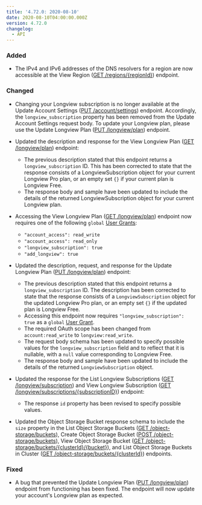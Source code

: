 ```yaml
---
title: '4.72.0: 2020-08-10'
date: 2020-08-10T04:00:00.000Z
version: 4.72.0
changelog:
  - API
---
```


### Added

- The IPv4 and IPv6 addresses of the DNS resolvers for a region are now accessible at the View Region ([GET /regions/{regionId}](https://www.linode.com/docs/api/regions/)) endpoint.

### Changed

- Changing your Longview subscription is no longer available at the Update Account Settings ([PUT /account/settings](https://www.linode.com/docs/api/account/)) endpoint. Accordingly, the `longview_subscription` property has been removed from the Update Account Settings request body. To update your Longview plan, please use the Update Longview Plan ([PUT /longview/plan](https://www.linode.com/docs/api/longview/)) endpoint.

- Updated the description and response for the View Longview Plan ([GET /longview/plan](https://www.linode.com/docs/api/longview/)) endpoint:
  - The previous description stated that this endpoint returns a `longview_subscription` ID. This has been corrected to state that the response consists of a LongviewSubscription object for your current Longview Pro plan, or an empty set `{}` if your current plan is Longview Free.
  - The response body and sample have been updated to include the details of the returned LongviewSubscription object for your current Longview plan.

- Accessing the View Longview Plan ([GET /longview/plan](https://www.linode.com/docs/api/longview/)) endpoint now requires one of the following `global` [User Grants](https://www.linode.com/docs/api/account/):
  - `"account_access": read_write`
  - `"account_access": read_only`
  - `"longview_subscription": true`
  - `"add_longview": true`

- Updated the description, request, and response for the Update Longview Plan ([PUT /longview/plan](https://www.linode.com/docs/api/longview/)) endpoint:
  - The previous description stated that this endpoint returns a `longview_subscription` ID. The description has been corrected to state that the response consists of a `LongviewSubscription` object for the updated Longview Pro plan, or an empty set `{}` if the updated plan is Longview Free.
  - Accessing this endpoint now requires `"longview_subscription": true` as a `global` [User Grant](https://www.linode.com/docs/api/account/).
  - The required OAuth scope has been changed from `account:read_write` to `longview:read_write`.
  - The request body schema has been updated to specify possible values for the `longview_subscription` field and to reflect that it is nullable, with a `null` value corresponding to Longview Free.
  - The response body and sample have been updated to include the details of the returned `LongviewSubscription` object.

- Updated the response for the List Longview Subscriptions ([GET /longview/subscription](https://www.linode.com/docs/api/longview/)) and View Longview Subscription ([GET /longview/subscriptions/{subscriptionID}](https://www.linode.com/docs/api/longview/)) endpoint:
  - The response `id` property has been revised to specify possible values.

- Updated the Object Storage Bucket response schema to include the `size` property in the List Object Storage Buckets ([GET /object-storage/buckets](https://www.linode.com/docs/api/object-storage/)), Create Object Storage Bucket ([POST /object-storage/buckets](https://www.linode.com/docs/api/object-storage/)), View Object Storage Bucket ([GET /object-storage/buckets/{clusterId}/{bucket}](https://www.linode.com/docs/api/object-storage/)), and List Object Storage Buckets in Cluster ([GET /object-storage/buckets/{clusterId}](https://www.linode.com/docs/api/object-storage/)) endpoints.

### Fixed

- A bug that prevented the Update Longview Plan ([PUT /longview/plan](https://www.linode.com/docs/api/longview/)) endpoint from functioning has been fixed. The endpoint will now update your account's Longview plan as expected.
